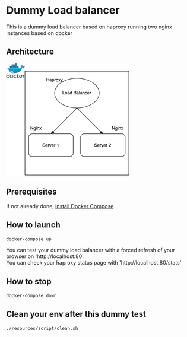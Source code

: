 # Dummy Load balancer 

This is a dummy load balancer based on haproxy running two nginx instances based on docker

## Architecture

![Architecture](./resources/dummy_load_balancer.png)

## Prerequisites

If not already done, [install Docker Compose](https://docs.docker.com/compose/install/)

## How to launch 

```
docker-compose up
```

You can test your dummy load balancer with a forced refresh of your browser on 'http://localhost:80'.  
You can check your haproxy status page with 'http://localhost:80/stats'  

## How to stop 

```
docker-compose down
```

## Clean your env after this dummy test

```
./resources/script/clean.sh
```
